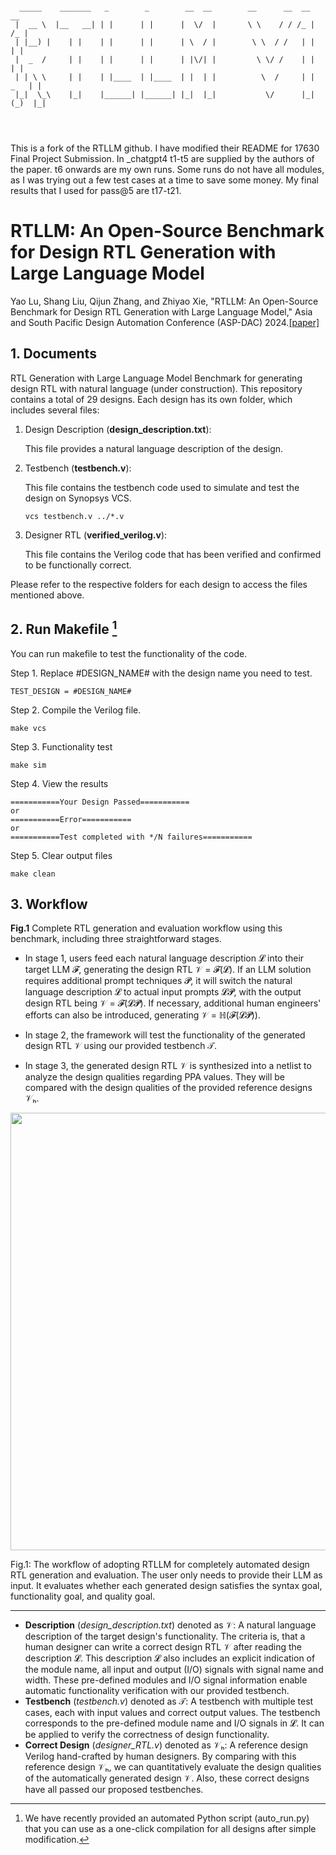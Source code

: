 ```

  _____    _______   _        _        __  __        __      __  __       __ 
 |  __ \  |__   __| | |      | |      |  \/  |       \ \    / / /_ |     /_ |
 | |__) |    | |    | |      | |      | \  / |        \ \  / /   | |      | |
 |  _  /     | |    | |      | |      | |\/| |         \ \/ /    | |      | |
 | | \ \     | |    | |____  | |____  | |  | |          \  /     | |  _   | |  
 |_|  \_\    |_|    |______| |______| |_|  |_|           \/      |_| (_)  |_|
                                                                             
                                                                             
                                              
```
This is a fork of the RTLLM github. I have modified their README for 17630 Final Project Submission.
In _chatgpt4 t1-t5 are supplied by the authors of the paper. t6 onwards are my own runs. Some runs do not have all modules,
as I was trying out a few test cases at a time to save some money. My final results that I used for pass@5 are t17-t21.



# RTLLM: An Open-Source Benchmark for Design RTL Generation with Large Language Model
Yao Lu, Shang Liu, Qijun Zhang, and Zhiyao Xie, "RTLLM: An Open-Source Benchmark for Design RTL Generation with Large Language Model," Asia and South Pacific Design Automation Conference (ASP-DAC) 2024.[[paper]](https://arxiv.org/pdf/2308.05345.pdf)

## 1. Documents

RTL Generation with Large Language Model Benchmark for generating design RTL with natural language (under construction). This repository contains a total of 29 designs. Each design has its own folder, which includes several files:

1. Design Description (**design_description.txt**):
    
    This file provides a natural language description of the design.

2. Testbench (**testbench.v**): 

    This file contains the testbench code used to simulate and test the design on Synopsys VCS.
   ```
   vcs testbench.v ../*.v
   ```

3. Designer RTL (**verified_verilog.v**): 
    
    This file contains the Verilog code that has been verified and confirmed to be functionally correct.

Please refer to the respective folders for each design to access the files mentioned above.

## 2. Run Makefile [^2]
[^2]: We have recently provided an automated Python script (auto_run.py) that you can use as a one-click compilation for all designs after simple modification.

You can run makefile to test the functionality of the code.

Step 1. Replace #DESIGN_NAME# with the design name you need to test.
```
TEST_DESIGN = #DESIGN_NAME#
```
Step 2. Compile the Verilog file.

```
make vcs
```
Step 3. Functionality test
```
make sim
```
Step 4. View the results
```
===========Your Design Passed===========
or
===========Error===========
or
===========Test completed with */N failures===========
```
Step 5. Clear output files
```
make clean
```

## 3. Workflow
  
**Fig.1** Complete RTL generation and evaluation workflow using this benchmark, including three straightforward stages.

- In stage 1, users feed each natural language description 𝓛 into their target LLM 𝓕, generating the design RTL 𝒱 = 𝓕(𝓛). If an LLM solution requires additional prompt techniques 𝓟, it will switch the natural language description 𝓛 to actual input prompts 𝓛𝓟, with the output design RTL being 𝒱 = 𝓕(𝓛𝓟). If necessary, additional human engineers' efforts can also be introduced, generating 𝒱 = ℍ(𝓕(𝓛𝓟)).

- In stage 2, the framework will test the functionality of the generated design RTL 𝒱 using our provided testbench 𝒯.

- In stage 3, the generated design RTL 𝒱 is synthesized into a netlist to analyze the design qualities regarding PPA values. They will be compared with the design qualities of the provided reference designs 𝒱ₕ.
  
<img src="_pic/bench.png" width="700px">

Fig.1: The workflow of adopting RTLLM for completely automated design RTL generation and evaluation. The user only needs to provide their LLM as input. It evaluates whether each generated design satisfies the syntax goal, functionality goal, and quality goal.

---

- **Description** (_design_description.txt_) denoted as 𝒱: A natural language description of the target design's functionality. The criteria is, that a human designer can write a correct design RTL 𝒱 after reading the description 𝓛. This description 𝓛 also includes an explicit indication of the module name, all input and output (I/O) signals with signal name and width. These pre-defined modules and I/O signal information enable automatic functionality verification with our provided testbench.
- **Testbench** (_testbench.v_) denoted as 𝒯: A testbench with multiple test cases, each with input values and correct output values. The testbench corresponds to the pre-defined module name and I/O signals in 𝓛. It can be applied to verify the correctness of design functionality.
- **Correct Design** (_designer_RTL.v_) denoted as 𝒱ₕ: A reference design Verilog hand-crafted by human designers. By comparing with this reference design 𝒱ₕ, we can quantitatively evaluate the design qualities of the automatically generated design 𝒱. Also, these correct designs have all passed our proposed testbenches.


 